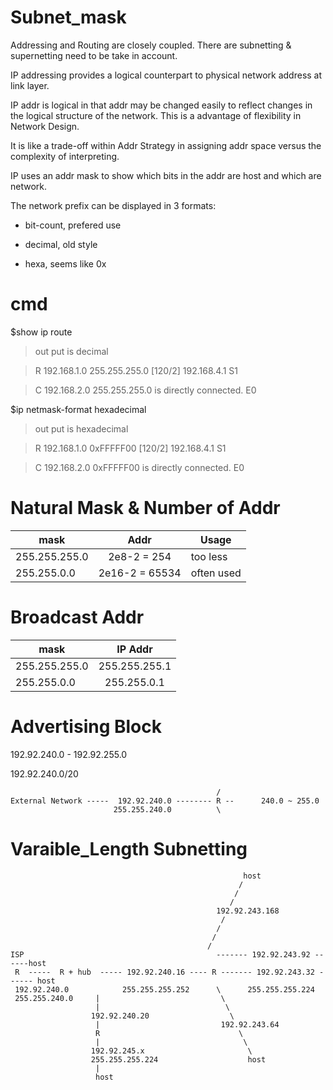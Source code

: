 # Subnet_mask

Addressing and Routing are closely coupled. There are subnetting & supernetting need to be take in account. 

IP addressing provides a logical counterpart to physical network address at link layer.

IP addr is logical in that addr may be changed easily to reflect changes in the logical structure of the network. This is a advantage of flexibility in Network Design.

It is like a trade-off within Addr Strategy in assigning addr space versus the complexity of interpreting.

IP uses an addr mask to show which bits in the addr are host and which are network.

The network prefix can be displayed in 3 formats:

* bit-count, prefered use

* decimal, old style

* hexa, seems like 0x

# cmd

$show ip route

> out put is decimal

> R 192.168.1.0 255.255.255.0 [120/2] 192.168.4.1 S1

> C 192.168.2.0 255.255.255.0 is directly connected. E0

$ip netmask-format hexadecimal

> out put is hexadecimal

> R 192.168.1.0 0xFFFFF00 [120/2] 192.168.4.1 S1

> C 192.168.2.0 0xFFFFF00 is directly connected. E0

# Natural Mask & Number of Addr

|      mask     |           Addr     |    Usage   |     
----------------|:------------------:|------------|
| 255.255.255.0 |     2e8-2 = 254    |  too less  |
| 255.255.0.0   |   2e16-2 = 65534   | often used |

# Broadcast Addr

|      mask     |     IP Addr   |
----------------|:-------------:|
| 255.255.255.0 | 255.255.255.1 |
| 255.255.0.0   | 255.255.0.1   |

# Advertising Block

192.92.240.0 - 192.92.255.0

192.92.240.0/20
                                               
                                                  /
    External Network -----  192.92.240.0 -------- R --      240.0 ~ 255.0
                           255.255.240.0          \



# Varaible_Length Subnetting

                                                        host
                                                       /
                                                      /
                                                     /
                                                  192.92.243.168 
                                                   / 
                                                  /
                                                 /
                                                /
    ISP                                           ------- 192.92.243.92 ------host
     R  -----  R + hub  ----- 192.92.240.16 ---- R ------- 192.92.243.32 ------ host
     192.92.240.0            255.255.255.252      \      255.255.255.224
     255.255.240.0     |                           \
                       |                            \
                      192.92.240.20                  \ 
                       |                           192.92.243.64
                       R                               \
                       |                                \
                      192.92.245.x                       \ 
                      255.255.255.224                    host
                       |
                       host
